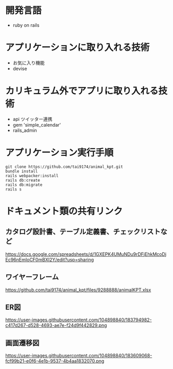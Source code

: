 # 開発言語
- ruby on rails

# アプリケーションに取り入れる技術
- お気に入り機能
- devise

# カリキュラム外でアプリに取り入れる技術
- api ツイッター連携
- gem 'simple_calendar'
- rails_admin

# アプリケーション実行手順
```
git clone https://github.com/tai9174/animal_kpt.git
bundle install
rails webpacker:install
rails db:create
rails db:migrate
rails s
```

# ドキュメント類の共有リンク
## カタログ設計書、テーブル定義書、チェックリストなど
https://docs.google.com/spreadsheets/d/1GXEPK4UMuNDu9rDFjEhkMcoDjEc96nEmIoCF0mBXI2Y/edit?usp=sharing


## ワイヤーフレーム
https://github.com/tai9174/animal_kpt/files/9288888/animalKPT.xlsx

## ER図
https://user-images.githubusercontent.com/104898840/183794982-c417d267-d528-4693-ae7e-f24d9f442829.png

## 画面遷移図
https://user-images.githubusercontent.com/104898840/183609068-fcf99b21-e0f6-4e1b-9537-4b4aa1832070.png
